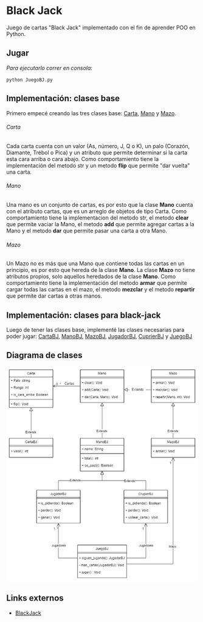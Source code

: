 <h1> Black Jack </h1>

Juego de cartas "Black Jack" implementado con el fin de aprender POO en Python.<br>

## Jugar
_Para ejecutarlo correr en consola:_<br>
```
python JuegoBJ.py
```

## Implementación: clases base

Primero empecé creando las tres clases base: [Carta](Carta.py), [Mano](Mano.py) y [Mazo](Mazo.py). 

###### Carta

Cada carta cuenta con un valor (As, número, J, Q o K), un palo (Corazón, Diamante, Trébol o Pica) y un atributo que permite determinar si la carta esta cara arriba o cara abajo.
Como comportamiento tiene la implementación del metodo str y un metodo __flip__ que permite "dar vuelta" una carta.

###### Mano

Una mano es un conjunto de cartas, es por esto que la clase __Mano__ cuenta con el atributo cartas, que es un arreglo de objetos de tipo Carta.
Como comportamiento tiene la implementacion del metodo str, el metodo __clear__ que permite vaciar la Mano, el metodo __add__ que permite agregar cartas a la Mano y el metodo __dar__ que permite pasar una carta a otra Mano.

###### Mazo

Un Mazo no es más que una Mano que contiene todas las cartas en un principio, es por esto que hereda de la clase __Mano__. La clase __Mazo__ no tiene atributos propios, solo aquellos heredados de la clase __Mano__.
Como comportamiento tiene la implementación del metodo __armar__ que permite cargar todas las cartas en el mazo, el metodo __mezclar__ y el metodo __repartir__ que permite dar cartas a otras manos.

## Implementación: clases para black-jack

Luego de tener las clases base, implementé las clases necesarias para poder jugar: [CartaBJ](CartaBJ.py), [ManoBJ](ManoBJ), [MazoBJ](MazoBJ), [JugadorBJ](JugadorBJ), [CuprierBJ](CuprierBJ) y [JuegoBJ](JuegoBJ)


## Diagrama de clases

![Diagrama de clases](BlackJack.png)

## Links externos

* [BlackJack](https://es.wikipedia.org/wiki/Blackjack)
